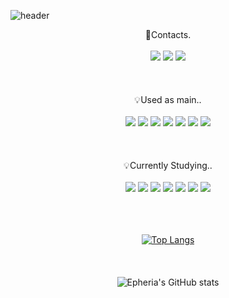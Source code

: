 ![header](https://capsule-render.vercel.app/api?type=waving&color=timeGradient&text=Welcome%20to%20Sehyup's%20GitHub%20👋%20&animation=twinkling&fontSize=35&fontAlignY=40&fontAlign=50&height=250)

<!--
**Epheria/Epheria** is a ✨ _special_ ✨ repository because its `README.md` (this file) appears on your GitHub profile.

Here are some ideas to get you started:

- 🔭 I’m currently working on ...
- 🌱 I’m currently learning ...
- 👯 I’m looking to collaborate on ...
- 🤔 I’m looking for help with ...
- 💬 Ask me about ...
- 📫 How to reach me: ...
- 😄 Pronouns: ...
- ⚡ Fun fact: ...
-->

<div align="center">
🔗Contacts.
<br>
<br>
<a href="https://Epheria.github.io" target="_blank"><img src="https://img.shields.io/badge/DevBlog-A9A9A9?style=flat-square&logo=blogger&logoColor=white"/></a>
<a href="https://www.youtube.com/channel/UCDgw56U0mrq6jIkMpDKqz3g" target="_blank"><img src="https://img.shields.io/badge/Video-DB7093?style=flat-square&logo=youtube&logoColor=white"/></a>
<a href="" target="_blank"><img src="https://img.shields.io/badge/tpguq1104@naver.com-3CB371?style=flat-square&logo=gmail&logoColor=white"/></a>
<br>
<br>
<br>
<br>
💡Used as main..
<br>
<br>
<a href="" target="_blank"><img src="https://img.shields.io/badge/Unity-000000?style=flat-square&logo=unity&logoColor=#FFFFFF"/></a>
<a href="" target="_blank"><img src="https://img.shields.io/badge/Csharp-FFFAFA?style=flat-square&logo=csharp&logoColor=purple"/></a>
<a href="" target="_blank"><img src="https://img.shields.io/badge/C-4169E1?style=flat-square&logo=c&logoColor=white"/></a>
<a href="" target="_blank"><img src="https://img.shields.io/badge/C++-4169E1?style=flat-square&logo=cplusplus&logoColor=white"/></a>
<a href="" target="_blank"><img src="https://img.shields.io/badge/Ruby-FFFAFA?style=flat-square&logo=ruby&logoColor=red"/></a>
<a href="" target="_blank"><img src="https://img.shields.io/badge/Xcode-E6E6FA?style=flat-square&logo=xcode&logoColor=blue"/></a>
<a href="" target="_blank"><img src="https://img.shields.io/badge/fastlane-FFFAFA?style=flat-square&logo=fastlane&logoColor=black"/></a>
<br>
<br>
<br>
<br>
💡Currently Studying..
<br>
<br>
<a href="" target="_blank"><img src="https://img.shields.io/badge/Python-FFFAFA?style=flat-square&logo=python&logoColor=#3776AB"/></a>
<a href="" target="_blank"><img src="https://img.shields.io/badge/Numpy-FFFAFA?style=flat-square&logo=numpy&logoColor=blue"/></a>
<a href="" target="_blank"><img src="https://img.shields.io/badge/Scipy-FFFAFA?style=flat-square&logo=scipy&logoColor=#8CAAE6"/></a>
<a href="" target="_blank"><img src="https://img.shields.io/badge/Pandas-FFFAFA?style=flat-square&logo=pandas&logoColor=darkblue"/></a>
<a href="" target="_blank"><img src="https://img.shields.io/badge/Jupyter-FFFAFA?style=flat-square&logo=jupyter&logoColor=#F37626"/></a>
<a href="" target="_blank"><img src="https://img.shields.io/badge/Colab-FFFAFA?style=flat-square&logo=googlecolab&logoColor=#F9AB00"/></a>
<a href="" target="_blank"><img src="https://img.shields.io/badge/ScikitLearn-FFFAFA?style=flat-square&logo=scikitlearn&logoColor=#F7931E"/></a>
<br>
<br>
<br>
<br>
  
[![Top Langs](https://github-readme-stats.vercel.app/api/top-langs/?username=Epheria&theme=tokyonight)](https://github.com/anuraghazra/github-readme-stats)
<br>
<br>
<br>
<br>
![Epheria's GitHub stats](https://github-readme-stats.vercel.app/api?username=Epheria&show_icons=true&theme=tokyonight)
</div>
